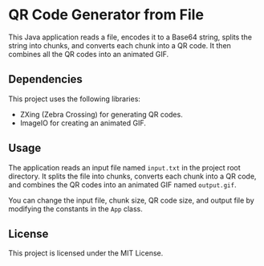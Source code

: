 # QR Code Generator from File

This Java application reads a file, encodes it to a Base64 string, splits the string into chunks, and converts each chunk into a QR code. It then combines all the QR codes into an animated GIF.


## Dependencies

This project uses the following libraries:

- ZXing (Zebra Crossing) for generating QR codes.
- ImageIO for creating an animated GIF.

## Usage

The application reads an input file named `input.txt` in the project root directory. It splits the file into chunks, converts each chunk into a QR code, and combines the QR codes into an animated GIF named `output.gif`.

You can change the input file, chunk size, QR code size, and output file by modifying the constants in the `App` class.

## License

This project is licensed under the MIT License.